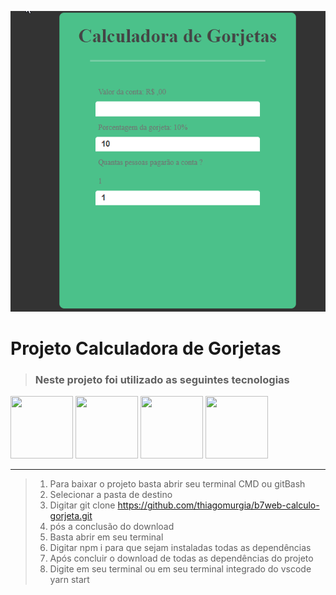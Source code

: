 ![calc](calc.gif)

 # Projeto Calculadora de Gorjetas 
> ### Neste projeto foi utilizado as seguintes tecnologias

<img src="https://cdn.iconscout.com/icon/free/png-256/react-4-1175110.png" width="100" height="100">
<img src="https://cdn.iconscout.com/icon/free/png-256/javascript-24-1174950.png" width="100" height="100">
<img src="https://cdn.iconscout.com/icon/free/png-256/html-2752158-2284975.png" width="100" height="100">
<img src="https://cdn.iconscout.com/icon/free/png-256/css-131-722685.png" width="100" height="100">



<hr/>

>1. Para baixar o projeto basta abrir seu terminal CMD ou gitBash
>2. Selecionar a pasta de destino
>3. Digitar git clone https://github.com/thiagomurgia/b7web-calculo-gorjeta.git
>4. pós a conclusão do download
>5. Basta abrir em seu terminal
>6. Digitar npm i para que sejam instaladas todas as dependências
>7. Após concluir o download de todas as dependências do projeto
>8. Digite em seu terminal ou em seu terminal integrado do vscode yarn start